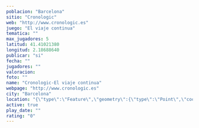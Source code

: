 ```yaml
---
poblacion: "Barcelona"
sitio: "Cronologic"
web: "http://www.cronologic.es"
juego: "El viaje continua"
tematica: ""
max_jugadores: 5
latitud: 41.41021380
longitud: 2.18688640
publicar: "si"
fecha: ""
jugadores: ""
valoracion: 
foto: ""
name: "Cronologic-El viaje continua"
webpage: "http://www.cronologic.es"
city: "Barcelona"
location: "{\"type\":\"Feature\",\"geometry\":{\"type\":\"Point\",\"coordinates\":[41.4102138,2.1868864]}}"
active: true
play_date: ""
rating: "0"
---
```

